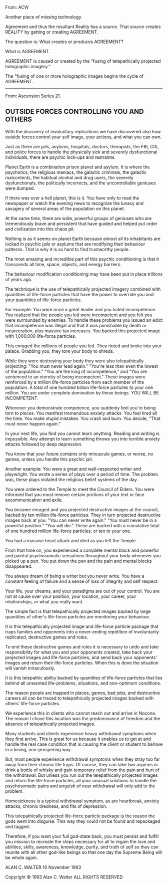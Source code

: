 
From: ACW

Another piece of missing technology.

Agreement and thus the resultant Reality has a source. That source creates
REALITY by getting or creating AGREEMENT.

The question is: What creates or produces AGREEMENT?

What is AGREEMENT.

AGREEMENT is caused or created by the "fusing of telepathically projected
holographic imagery."

The "fusing of one or more holographic images begins the cycle of AGREEMENT. 

---

From: Ascension Series 21.

## OUTSIDE FORCES CONTROLLING YOU AND OTHERS

With the discovery of involuntary replications we have discovered also how
outside forces control your self image, your actions, and what you can own.

Just as there are jails, asylums, hospitals, doctors, therapists, the FBI,
CIA, and police forces to handle the physically sick and severely
dysfunctional individuals, there are psychic lock-ups and restraints.

Planet Earth is a combination prison planet and asylum.  It is where the
psychotics, the religious maniacs, the galactic criminals, the galactic
malcontents, the habitual alcohol and drug users, the severely
dysfunctionals, the politically incorrects, and the uncontrollable geniuses
were dumped. 

If there was ever a hell planet, this is it.  You have only to read the
newspaper or watch the evening news to recognize the lunacy and savagery of
several areas of the population on this planet.

At the same time, there are wide, powerful groups of geniuses who are
tremendously brave and persistent that have guided and helped put order and
civilization into this chaos pit.

Nothing is as it seems on planet Earth because almost all its inhabitants
are locked in psychic jails or asylums that are modifying their behaviour
patterns.  That is why it is so hard to find trustworthy people.

The most amazing and incredible part of this psychic conditioning is that
it transcends all time, space, objects, and energy barriers.

The behaviour modification conditioning may have been put in place
trillions of years ago.

The technique is the use of telepathically projected imagery combined with
quantities of life-force particles that have the power to override you and
your quantities of life-force particles.

For example:  You were once a great leader and you hated incompetence.  You
realized that the people you led were incompetent and you felt you were
surrounded by enemies.  To handle these problems you issued an edict that
incompetence was illegal and that it was punishable by death or
incarceration, plus massive tax increases.  You backed this projected image
with 1,000,000 life-force particles.

This enraged the millions of people you led.  They rioted and broke into
your palace. Grabbing you, they tore your body to shreds.

While they were destroying your body they were also telepathically
projecting:  "You must never lead again."  "You're less than even the lowest
of the population."  "You are the king of incompetence," and  "You are
sentenced to an eternity of being incompetent."  These images were
reinforced by a million life-force particles from each member of the
population.  A total of one hundred billion life-force particles to your one
million.  You are under complete domination by these beings.   YOU WILL BE INCOMPETENT.

Whenever you demonstrate competence, you suddenly feel you're being torn to
pieces. You manifest tremendous anxiety attacks. You feel tired all the
time. You make stupid mistakes. You crash and burn.  You decide,  "That must
never happen again."

In your next life, you find you cannot learn anything.  Reading and writing
is impossible.  Any attempt to learn something throws you into terrible
anxiety attacks followed by deep depression.

You know that your future contains only minuscule games, or worse, no
games, unless you handle this psychic jail.

Another example:  You were a great and well-respected writer and
playwright.  You wrote a series of plays over a period of time.  The problem
was, these plays violated the religious belief systems of the day.

You were ordered to the Temple to meet the Council of Elders.  You were
informed that you must remove certain portions of your text or face
excommunication and exile.

You became enraged and you projected destructive images at the council,
backed by ten million life-force particles.  They in turn projected
destructive images back at you:  "You can never write again."  "You must
never be in a powerful position."  "You will die."  These are backed with a
cumulative total of one hundred million life-force particles, or ten to your
one. 

You had a massive heart attack and died as you left the Temple.

From that time on, you experienced a complete mental block and powerful and
painful psychosomatic sensations throughout your body whenever you picked up
a pen.  You put down the pen and the pain and mental blocks disappeared.

You always dream of being a writer but you never write.  You have a
constant feeling of failure and a sense of loss of integrity and self respect.

Your life, your dreams, and your paradigms are out of your control.  You
are not at cause over your position, your location, your career, your
relationships, or what you really want.

The simple fact is that telepathically projected images backed by large
quantities of other's life-force particles are monitoring your behaviour.

It is this telepathically projected image and life-force particle package
that traps families and opponents into a never-ending repetition of
involuntarily replicated, destructive games and roles.

To end these destructive games and roles it is necessary to undo and take
responsibility for what you and your opponents created, take back your
projected images and life-force particles, and send back your opponents'
images and return their life-force particles.  When this is done the
situation will vanish miraculously.

It is this telepathic ability backed by quantities of life-force particles
that lies behind all unwanted life-problems, situations, and non-optimum
conditions.

The reason people are trapped in places, games, bad jobs, and destructive
careers all can be traced to telepathically projected images backed with
others' life-force particles.

We experience this in clients who cannot reach out and arrive in Nocona.
The reason I chose this location was the predominance of freedom and the
absence of telepathically projected images.

Many students and clients experience heavy withdrawal symptoms when they
first arrive.  This is great for us because it enables us to get at and
handle the real case condition that is causing the client or student to
behave in a losing, non-prospering way. 

But, most people experience withdrawal symptoms when they stray too far
away from their chronic life traps.  Of course, they can take two aspirins
or drink a bottle of whisky and gain temporary relief from the pain and hurt
of the withdrawal.  But unless you run out the telepathically projected
images and return the life-force particles, all your unusual solutions to
handle the psychosomatic pains and anguish of near withdrawal will only add
to the problem.

Homesickness is a typical withdrawal symptom, as are heartbreak, anxiety
attacks, chronic tiredness, and fits of depression. 

This telepathically projected life-force particle package is the reason the
gods went into disguise.  This way they could not be found and repackaged
and tagged.

Therefore, if you want your full god-state back, you must persist and
fulfill you mission to recreate the steps necessary for all to regain the
love and abilities, skills, awareness, knowledge, purity, and truth of self
so they can reunite with all other god-like beings so that one day the
Supreme Being will be whole again.

ALAN C. WALTER
10 November 1993

Copyright © 1993
Alan C. Walter
ALL RIGHTS RESERVED
